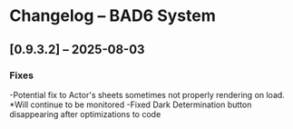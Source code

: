 # Changelog – BAD6 System


## [0.9.3.2] – 2025-08-03

### Fixes
-Potential fix to Actor's sheets sometimes not properly rendering on load.
*Will continue to be monitored
-Fixed Dark Determination button disappearing after optimizations to code
